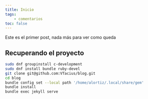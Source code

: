 ```yaml
---
title: Inicio
tags:
    - comentarios
toc: false
---
```


Este es el primer post, nada más para ver como queda

## Recuperando el proyecto
```bash
sudo dnf groupinstall c-development
sudo dnf install bundle ruby-devel 
git clone git@github.com:VTacius/blog.git
cd blog
bundle config set --local path '/home/alortiz/.local/share/gem'
bundle install
bundle exec jekyll serve
```

